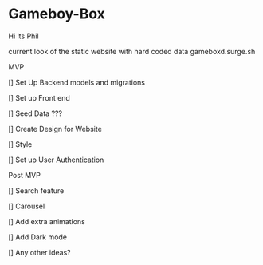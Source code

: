 # Gameboy-Box

Hi its Phil


current look of the static website with hard coded data gameboxd.surge.sh


MVP



[] Set Up Backend models and migrations



[] Set up Front end




[] Seed Data ???




[] Create Design for Website




[] Style




[] Set up User Authentication









Post MVP


[] Search feature


[] Carousel


[] Add extra animations


[] Add Dark mode


[] Any other ideas?
